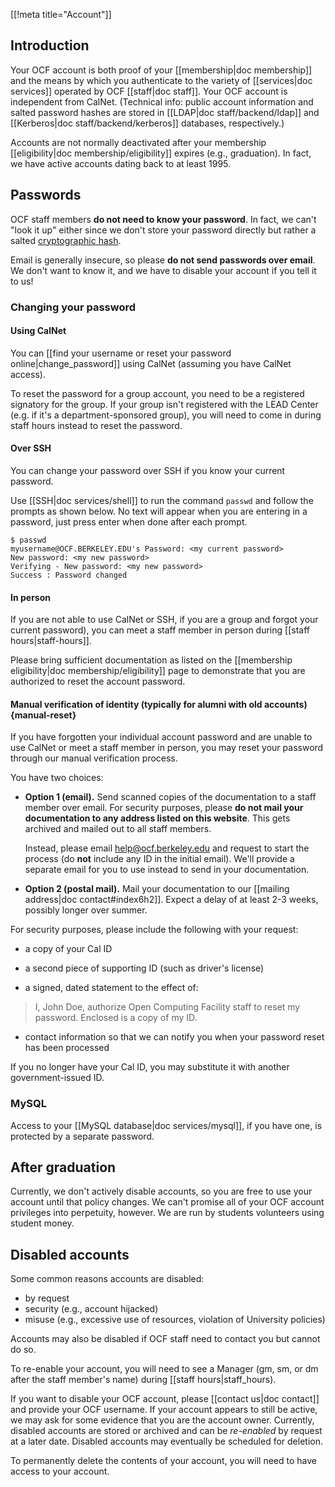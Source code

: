 [[!meta title="Account"]]


## Introduction

Your OCF account is both proof of your [[membership|doc membership]] and the means by which you authenticate to the variety of [[services|doc services]] operated by OCF [[staff|doc staff]]. Your OCF account is independent from CalNet. (Technical info: public account information and salted password hashes are stored in [[LDAP|doc staff/backend/ldap]] and [[Kerberos|doc staff/backend/kerberos]] databases, respectively.)

Accounts are not normally deactivated after your membership
[[eligibility|doc membership/eligibility]] expires (e.g., graduation). In fact, we have active
accounts dating back to at least 1995.

## Passwords

OCF staff members **do not need to know your password**. In fact, we can't "look it up" either since we don't store your password directly but rather a salted [cryptographic hash](https://en.wikipedia.org/wiki/Cryptographic_hash_function).

Email is generally insecure, so please **do not send passwords over email**. We
don't want to know it, and we have to disable your account if you tell it to
us!

### Changing your password

#### Using CalNet

You can [[find your username or reset your password
online|change_password]] using CalNet
(assuming you have CalNet access).

To reset the password for a group account, you need to be a registered
signatory for the group. If your group isn't registered with the LEAD Center
(e.g. if it's a department-sponsored group), you will need to come in during
staff hours instead to reset the password.

#### Over SSH

You can change your password over SSH if you know your current password.

Use [[SSH|doc services/shell]] to run the command `passwd` and follow the prompts as shown below. No text will appear when you are entering in a password, just press enter when done after each prompt.

    $ passwd
    myusername@OCF.BERKELEY.EDU's Password: <my current password>
    New password: <my new password>
    Verifying - New password: <my new password>
    Success : Password changed

#### In person

If you are not able to use CalNet or SSH, if you are a group and forgot your current password), you can meet a staff member in person during [[staff hours|staff-hours]].

Please bring sufficient documentation as listed on the [[membership eligibility|doc membership/eligibility]] page to demonstrate that you are authorized to reset the account password.

#### Manual verification of identity (typically for alumni with old accounts)    {manual-reset}

If you have forgotten your individual account password and are unable to use
CalNet or meet a staff member in person, you may reset your password through
our manual verification process.

You have two choices:

  * **Option 1 (email).** Send scanned copies of the documentation to a staff
    member over email. For security purposes, please **do not mail your
    documentation to any address listed on this website**. This gets archived
    and mailed out to all staff members.

    Instead, please email [help@ocf.berkeley.edu](mailto:help@ocf.berkeley.edu)
    and request to start the process (do **not** include any ID in the initial
    email). We'll provide a separate email for you to use instead to send in
    your documentation.

  * **Option 2 (postal mail).** Mail your documentation to our [[mailing
    address|doc contact#index6h2]]. Expect a delay of at least 2-3 weeks,
    possibly longer over summer.

For security purposes, please include the following with your request:

* a copy of your Cal ID

* a second piece of supporting ID (such as driver's license)

* a signed, dated statement to the effect of:
> I, John Doe, authorize Open Computing Facility staff to reset my password. Enclosed is a copy of my ID.

* contact information so that we can notify you when your password reset has been processed

If you no longer have your Cal ID, you may substitute it with another government-issued ID.

### MySQL

Access to your [[MySQL database|doc services/mysql]], if you have one, is protected by a separate password.

## After graduation

Currently, we don't actively disable accounts, so you are free to use your account until that policy changes. We can't promise all of your OCF account privileges into perpetuity, however.  We are run by students volunteers using student money.

## Disabled accounts

Some common reasons accounts are disabled:

 * by request
 * security (e.g., account hijacked)
 * misuse (e.g., excessive use of resources, violation of University policies)

Accounts may also be disabled if OCF staff need to contact you but cannot do so.

To re-enable your account, you will need to see a Manager (gm, sm, or dm after the staff member's name) during [[staff hours|staff_hours).

If you want to disable your OCF account, please [[contact us|doc contact]] and provide your OCF username. If your account appears to still be active, we may ask for some evidence that you are the account owner. Currently, disabled accounts are stored or archived and can be *re-enabled* by request at a later date. Disabled accounts may eventually be scheduled for deletion.

To permanently delete the contents of your account, you will need to have access to your account.
